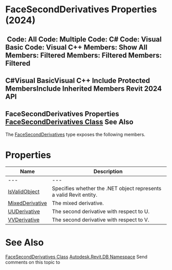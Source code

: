 # FaceSecondDerivatives Properties (2024)

﻿
 Code: All Code: Multiple Code: C# Code: Visual Basic Code: Visual C++  Members: Show All Members: Filtered Members: Filtered Members: Filtered   
---  
C#Visual BasicVisual C++
Include Protected MembersInclude Inherited Members
Revit 2024 API  
---  
FaceSecondDerivatives Properties  
[FaceSecondDerivatives Class](6a876769-1607-4cfa-87d0-2b679e9da6e1.md "FaceSecondDerivatives Class") See Also  
---  
The [FaceSecondDerivatives](6a876769-1607-4cfa-87d0-2b679e9da6e1.md "FaceSecondDerivatives Class") type exposes the following members.
# Properties
| Name | Description |
| --- | --- |
| --- | --- | --- |
| [IsValidObject](5e20bb4b-adf0-cc84-8d2e-3e3139ea318c.md "IsValidObject Property") | Specifies whether the .NET object represents a valid Revit entity. |
| [MixedDerivative](baa755cb-d1c3-e8e8-145e-816d973b4b05.md "MixedDerivative Property") | The mixed derivative. |
| [UUDerivative](b1443e88-a88d-2005-3a54-f5802f942dc5.md "UUDerivative Property") | The second derivative with respect to U. |
| [VVDerivative](3f3368a4-d9ba-622e-9e21-3123d384df75.md "VVDerivative Property") | The second derivative with respect to V. |

# See Also
[FaceSecondDerivatives Class](6a876769-1607-4cfa-87d0-2b679e9da6e1.md "FaceSecondDerivatives Class")
[Autodesk.Revit.DB Namespace](87546ba7-461b-c646-cbb1-2cb8f5bff8b2.md "Autodesk.Revit.DB Namespace")
Send comments on this topic to 